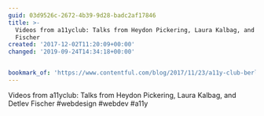 ```yaml
---
guid: 03d9526c-2672-4b39-9d28-badc2af17846
title: >-
  Videos from a11yclub: Talks from Heydon Pickering, Laura Kalbag, and Detlev
  Fischer
created: '2017-12-02T11:20:09+00:00'
changed: '2019-09-24T14:34:18+00:00'


bookmark_of: 'https://www.contentful.com/blog/2017/11/23/a11y-club-berlin/'
---
```



Videos from a11yclub: Talks from Heydon Pickering, Laura Kalbag, and Detlev Fischer  #webdesign #webdev #a11y
